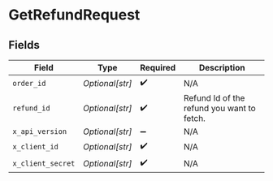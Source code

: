 # GetRefundRequest


## Fields

| Field                                      | Type                                       | Required                                   | Description                                |
| ------------------------------------------ | ------------------------------------------ | ------------------------------------------ | ------------------------------------------ |
| `order_id`                                 | *Optional[str]*                            | :heavy_check_mark:                         | N/A                                        |
| `refund_id`                                | *Optional[str]*                            | :heavy_check_mark:                         | Refund Id of the refund you want to fetch. |
| `x_api_version`                            | *Optional[str]*                            | :heavy_minus_sign:                         | N/A                                        |
| `x_client_id`                              | *Optional[str]*                            | :heavy_check_mark:                         | N/A                                        |
| `x_client_secret`                          | *Optional[str]*                            | :heavy_check_mark:                         | N/A                                        |